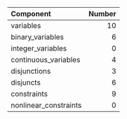 | Component             |   Number |
|:----------------------|---------:|
| variables             |       10 |
| binary_variables      |        6 |
| integer_variables     |        0 |
| continuous_variables  |        4 |
| disjunctions          |        3 |
| disjuncts             |        6 |
| constraints           |        9 |
| nonlinear_constraints |        0 |
